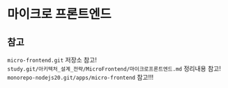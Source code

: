 # 마이크로 프론트엔드

## 참고

`micro-frontend.git` 저장소 참고!  
`study.git/아키텍처_설계_전략/MicroFrontend/마이크로프론트엔드.md` 정리내용 참고!
`monorepo-nodejs20.git/apps/micro-frontend` 참고!!!
